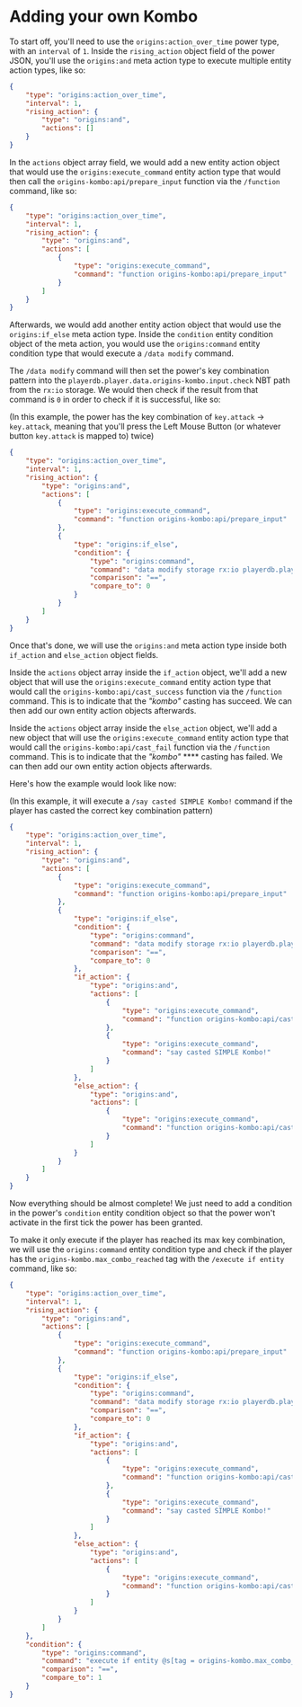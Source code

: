 # Adding your own Kombo

To start off, you'll need to use the `origins:action_over_time` power type, with an `interval` of `1`. Inside the `rising_action` object field of the power JSON, you'll use the `origins:and` meta action type to execute multiple entity action types, like so:

```json
{
    "type": "origins:action_over_time",
    "interval": 1,
    "rising_action": {
        "type": "origins:and",
        "actions": []
    }
}
```



In the `actions` object array field, we would add a new entity action object that would use the `origins:execute_command` entity action type that would then call the `origins-kombo:api/prepare_input` function via the `/function` command, like so:

```json
{
    "type": "origins:action_over_time",
    "interval": 1,
    "rising_action": {
        "type": "origins:and",
        "actions": [
            {
                "type": "origins:execute_command",
                "command": "function origins-kombo:api/prepare_input"
            }
        ]
    }
}
```



Afterwards, we would add another entity action object that would use the `origins:if_else` meta action type. Inside the `condition` entity condition object of the meta action, you would use the `origins:command` entity condition type that would execute a `/data modify` command.

The `/data modify` command will then set the power's key combination pattern into the `playerdb.player.data.origins-kombo.input.check` NBT path from the `rx:io` storage. We would then check if the result from that command is `0` in order to check if it is successful, like so:

(In this example, the power has the key combination of `key.attack` -> `key.attack`, meaning that you'll press the Left Mouse Button (or whatever button `key.attack` is mapped to) twice)

```json
{
    "type": "origins:action_over_time",
    "interval": 1,
    "rising_action": {
        "type": "origins:and",
        "actions": [
            {
                "type": "origins:execute_command",
                "command": "function origins-kombo:api/prepare_input"
            },
            {
                "type": "origins:if_else",
                "condition": {
                    "type": "origins:command",
                    "command": "data modify storage rx:io playerdb.player.data.origins-kombo.input.check set value [\"key.attack\", \"key.attack\"]",
                    "comparison": "==",
                    "compare_to": 0
                }
            }
        ]
    }
}
```



Once that's done, we will use the `origins:and` meta action type inside both `if_action` and `else_action` object fields.

Inside the `actions` object array inside the `if_action` object, we'll add a new object that will use the `origins:execute_command` entity action type that would call the `origins-kombo:api/cast_success` function via the `/function` command. This is to indicate that the _"kombo"_ casting has succeed. We can then add our own entity action objects afterwards.

Inside the `actions` object array inside the `else_action` object, we'll add a new object that will use the `origins:execute_command` entity action type that would call the `origins-kombo:api/cast_fail` function via the `/function` command. This is to indicate that the _"kombo"_ **** casting has failed. We can then add our own entity action objects afterwards.

Here's how the example would look like now:

(In this example, it will execute a `/say casted SIMPLE Kombo!` command if the player has casted the correct key combination pattern)

```json
{
    "type": "origins:action_over_time",
    "interval": 1,
    "rising_action": {
        "type": "origins:and",
        "actions": [
            {
                "type": "origins:execute_command",
                "command": "function origins-kombo:api/prepare_input"
            },
            {
                "type": "origins:if_else",
                "condition": {
                    "type": "origins:command",
                    "command": "data modify storage rx:io playerdb.player.data.origins-kombo.input.check set value [\"key.attack\", \"key.attack\"]",
                    "comparison": "==",
                    "compare_to": 0
                },
                "if_action": {
                    "type": "origins:and",
                    "actions": [
                        {
                            "type": "origins:execute_command",
                            "command": "function origins-kombo:api/cast_success"
                        },
                        {
                            "type": "origins:execute_command",
                            "command": "say casted SIMPLE Kombo!"
                        }
                    ]
                },
                "else_action": {
                    "type": "origins:and",
                    "actions": [
                        {
                            "type": "origins:execute_command",
                            "command": "function origins-kombo:api/cast_fail"
                        }
                    ]
                }
            }
        ]
    }
}
```



Now everything should be almost complete! We just need to add a condition in the power's `condition` entity condition object so that the power won't activate in the first tick the power has been granted.

To make it only execute if the player has reached its max key combination, we will use the `origins:command` entity condition type and check if the player has the `origins-kombo.max_combo_reached` tag with the `/execute if entity` command, like so:

```json
{
    "type": "origins:action_over_time",
    "interval": 1,
    "rising_action": {
        "type": "origins:and",
        "actions": [
            {
                "type": "origins:execute_command",
                "command": "function origins-kombo:api/prepare_input"
            },
            {
                "type": "origins:if_else",
                "condition": {
                    "type": "origins:command",
                    "command": "data modify storage rx:io playerdb.player.data.origins-kombo.input.check set value [\"key.attack\", \"key.attack\"]",
                    "comparison": "==",
                    "compare_to": 0
                },
                "if_action": {
                    "type": "origins:and",
                    "actions": [
                        {
                            "type": "origins:execute_command",
                            "command": "function origins-kombo:api/cast_success"
                        },
                        {
                            "type": "origins:execute_command",
                            "command": "say casted SIMPLE Kombo!"
                        }
                    ]
                },
                "else_action": {
                    "type": "origins:and",
                    "actions": [
                        {
                            "type": "origins:execute_command",
                            "command": "function origins-kombo:api/cast_fail"
                        }
                    ]
                }
            }
        ]
    },
    "condition": {
        "type": "origins:command",
        "command": "execute if entity @s[tag = origins-kombo.max_combo_reached]",
        "comparison": "==",
        "compare_to": 1
    }
}
```

